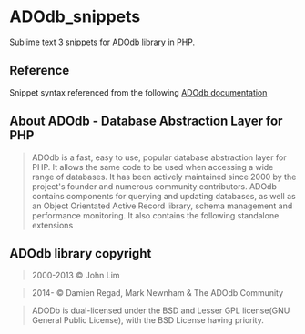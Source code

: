 # ADOdb_snippets
Sublime text 3 snippets for [ADOdb library](https://github.com/ADOdb/ADOdb) in PHP.

## Reference
Snippet syntax referenced from the following [ADOdb documentation](http://adodb.org/dokuwiki/doku.php?id=v5:reference:reference_index "ADOdb - Database Abstraction Layer for PHP [ADOdb]")

## About ADOdb - Database Abstraction Layer for PHP
> ADOdb is a fast, easy to use, popular database abstraction layer for PHP. It allows the same code to be used when accessing a wide range of databases. It has been actively maintained since 2000 by the project's founder and numerous community contributors. ADOdb contains components for querying and updating databases, as well as an Object Orientated Active Record library, schema management and performance monitoring. It also contains the following standalone extensions

## ADOdb library copyright
> 2000-2013 © John Lim

> 2014- © Damien Regad, Mark Newnham & The ADOdb Community

> ADODb is dual-licensed under the BSD and Lesser GPL license(GNU General Public License), with the BSD License having priority.
